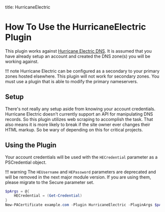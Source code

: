 title: HurricaneElectric

# How To Use the HurricaneElectric Plugin

This plugin works against [Hurricane Electric DNS](https://dns.he.net/). It is assumed that you have already setup an account and created the DNS zone(s) you will be working against.

!!! note
    Hurricane Electric can be configured as a secondary to your primary zones hosted elsewhere. This plugin will not work for secondary zones. You must use a plugin that is able to modify the primary nameservers.

## Setup

There's not really any setup aside from knowing your account credentials. Hurricane Electric doesn't currently support an API for manipulating DNS records. So this plugin utilizes web scraping to accomplish the task. That also means it is more likely to break if the site owner ever changes their HTML markup. So be wary of depending on this for critical projects.

## Using the Plugin

Your account credentials will be used with the `HECredential` parameter as a PSCredential object.

!!! warning
    The `HEUsername` and `HEPassword` parameters are deprecated and will be removed in the next major module version. If you are using them, please migrate to the Secure parameter set.

```powershell
$pArgs = @{
    HECredential = (Get-Credential)
}
New-PACertificate example.com -Plugin HurricaneElectric -PluginArgs $pArgs
```
